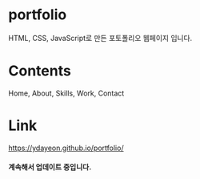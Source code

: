 # portfolio
 HTML, CSS, JavaScript로 만든 포토폴리오 웹페이지 입니다.
# Contents
Home, About, Skills, Work, Contact
# Link
https://ydayeon.github.io/portfolio/
#### 계속해서 업데이트 중입니다.

